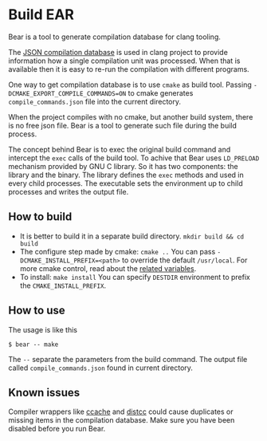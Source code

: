 Build EAR
=========

Bear is a tool to generate compilation database for clang tooling.

The [JSON compilation database][1] is used in clang project to provide
information how a single compilation unit was processed. When that
is available then it is easy to re-run the compilation with different
programs.

One way to get compilation database is to use `cmake` as build tool. Passing
`-DCMAKE_EXPORT_COMPILE_COMMANDS=ON` to cmake generates `compile_commands.json`
file into the current directory.

When the project compiles with no cmake, but another build system, there is
no free json file. Bear is a tool to generate such file during the build
process.

The concept behind Bear is to exec the original build command and
intercept the `exec` calls of the build tool. To achive that Bear uses
`LD_PRELOAD` mechanism provided by GNU C library. So it has two components:
the library and the binary. The library defines the `exec` methods and used
in every child processes. The executable sets the environment up to child
processes and writes the output file.


How to build
------------

* It is better to build it in a separate build directory.
`mkdir build && cd build`
* The configure step made by cmake: `cmake ..`
You can pass `-DCMAKE_INSTALL_PREFIX=<path>` to override the default
`/usr/local`. For more cmake control, read about the [related variables][2].
* To install: `make install` You can specify `DESTDIR` environment to prefix
the `CMAKE_INSTALL_PREFIX`.


How to use
----------

The usage is like this

```shell
$ bear -- make
```

The `--` separate the parameters from the build command. The output file
called `compile_commands.json` found  in current directory.


Known issues
------------

Compiler wrappers like [ccache][3] and [distcc][4] could cause duplicates
or missing items in the compilation database. Make sure you have been disabled
before you run Bear.


[1]: http://clang.llvm.org/docs/JSONCompilationDatabase.html
[2]: http://www.cmake.org/Wiki/CMake_Useful_Variables
[3]: http://ccache.samba.org/
[4]: http://code.google.com/p/distcc/
